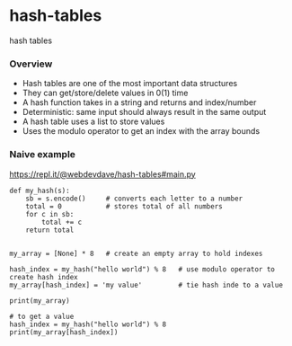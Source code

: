 # hash-tables
hash tables

### Overview

- Hash tables are one of the most important data structures
- They can get/store/delete values in 0(1) time
- A hash function takes in a string and returns and index/number
- Deterministic: same input should always result in the same output
- A hash table uses a list to store values
- Uses the modulo operator to get an index with the array bounds


### Naive example

https://repl.it/@webdevdave/hash-tables#main.py

```
def my_hash(s):
    sb = s.encode()     # converts each letter to a number
    total = 0           # stores total of all numbers
    for c in sb:
        total += c
    return total        
        
        
my_array = [None] * 8   # create an empty array to hold indexes

hash_index = my_hash("hello world") % 8   # use modulo operator to create hash index
my_array[hash_index] = 'my value'         # tie hash inde to a value

print(my_array)

# to get a value
hash_index = my_hash("hello world") % 8
print(my_array[hash_index])
```
